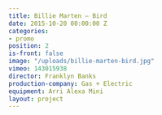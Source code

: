 ```yaml
---
title: Billie Marten — Bird
date: 2015-10-20 00:00:00 Z
categories:
- promo
position: 2
is-front: false
image: "/uploads/billie-marten-bird.jpg"
vimeo: 143015938
director: Franklyn Banks
production-company: Gas + Electric
equipment: Arri Alexa Mini
layout: project
---
```



